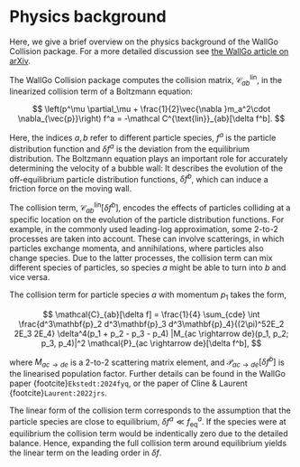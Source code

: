 # Physics background

Here, we give a brief overview on the physics background of the WallGo Collision package. For a more detailed discussion see [the WallGo article on arXiv](https://arxiv.org/abs/2411.04970).

The WallGo Collision package computes the collision matrix, $\mathcal C^{\text{lin}}_{ab}$, in the linearized collision term of a Boltzmann equation:

$$
\left(p^\mu \partial_\mu + \frac{1}{2}\vec{\nabla }m_a^2\cdot \nabla_{\vec{p}}\right) f^a = -\mathcal C^{\text{lin}}_{ab}[\delta f^b].
$$

Here, the indices $a,b$ refer to different particle species, $f^a$ is the particle distribution function and $\delta f^a$ is the deviation from the equilibrium distribution.
The Boltzmann equation plays an important role for accurately determining the velocity of a bubble wall: It describes the evolution of the off-equilibrium particle distribution functions, $\delta f^b$, which can induce a friction force on the moving wall.

The collision term, $\mathcal C^{\text{lin}}_{ab}[\delta f^b]$, encodes the effects of particles colliding at a specific location on the evolution of the particle distribution functions. For example, in the commonly used leading-log approximation, some 2-to-2 processes are taken into account. These can involve scatterings, in which particles exchange momenta, and annihilations, where particles also change species. Due to the latter processes, the collision term can mix different species of particles, so species $a$ might be able to turn into $b$ and vice versa.

The collision term for particle species $a$ with momentum $p_1$ takes the form,

$$
\mathcal{C}_{ab}[\delta f] = \frac{1}{4} \sum_{cde} \int \frac{d^3\mathbf{p}_2 d^3\mathbf{p}_3 d^3\mathbf{p}_4}{(2\pi)^52E_2 2E_3 2E_4} \delta^4(p_1 + p_2 - p_3 - p_4) |M_{ac \rightarrow de}(p_1, p_2; p_3, p_4)|^2 \mathcal{P}_{ac \rightarrow de}[\delta f^b],
$$

where $M_{ac\to de}$ is a 2-to-2 scattering matrix element, and $\mathcal{P}_{ac \rightarrow de}[\delta f^b]$ is the linearised population factor. Further details can be found in the WallGo paper {footcite}`Ekstedt:2024fyq`, or the paper of Cline & Laurent {footcite}`Laurent:2022jrs`.

The linear form of the collision term corresponds to the assumption that the particle species are close to equilibrium, $\delta f^a \ll f_{\text{eq}}^a$. If the species were at equilibrium the collision term would be indentically zero due to the detailed balance. Hence, expanding the full collision term around equilibrium yields the linear term on the leading order in $\delta f$.

